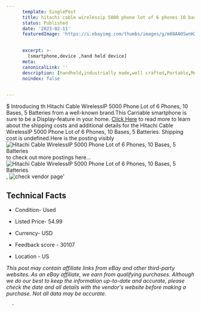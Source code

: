 ```yaml
---
      template: SinglePost
      title: hitachi cable wirelessip 5000 phone lot of 6 phones 10 bases 5 batteries
      status: Published
      date: '2023-02-11'
      featuredImage: 'https://i.ebayimg.com/thumbs/images/g/m08AAOSwnHZYVEfc/s-l225.jpg'
       

      excerpt: >-
        [smartphone,device ,hand held device]
      meta:
      canonicalLink: ''
      description: [handheld,industrially made,well crafted,Portable,Mobile,Compact,Convenient,Lightweight,Maneuverable,Man-portable,Miniature,Carriable,Hand-held,Light,Holdable,Transportable,Mobile device,Pocket-sized,On-the-go,Wireless,Cordless,Compact size,Convenient size, smartphone,device ,hand held device]
      noindex: false
      

---
```

$
      Introducing th Hitachi Cable WirelessIP 5000 Phone Lot of 6 Phones, 10 Bases, 5 Batteries from a well-known brand.This Carriable smartphone is sure to be a Display-feature in your home. [Click Here](https://www.ebay.com/itm/152358827108?hash=item23794b3464%3Ag%3Am08AAOSwnHZYVEfc&mkevt=1&mkcid=1&mkrid=711-53200-19255-0&campid=%253CePNCampaignId%253E&customid=%253CreferenceId%253E&toolid=10049) to read more to learn about the shipping costs and additional details for the Hitachi Cable WirelessIP 5000 Phone Lot of 6 Phones, 10 Bases, 5 Batteries. Shipping cost is undefined.Here is the posting visibly ![Hitachi Cable WirelessIP 5000 Phone Lot of 6 Phones, 10 Bases, 5 Batteries](https://i.ebayimg.com/thumbs/images/g/m08AAOSwnHZYVEfc/s-l225.jpg) to check out more postings here... ![Hitachi Cable WirelessIP 5000 Phone Lot of 6 Phones, 10 Bases, 5 Batteries](https://i.ebayimg.com/images/g/m08AAOSwnHZYVEfc/s-l1600.jpg), ![check vendor page](https://origin-galleryplus.ebayimg.com/ws/web/152358827108_2_0_1/225x225.jpg,https://origin-galleryplus.ebayimg.com/ws/web/152358827108_3_0_1/225x225.jpg,https://origin-galleryplus.ebayimg.com/ws/web/152358827108_4_0_1/225x225.jpg,https://origin-galleryplus.ebayimg.com/ws/web/152358827108_5_0_1/225x225.jpg)'

      

 ## Technical Facts 



     
      

 - Condition- Used 


      

 - Listed Price- 54.99 


      

 - Currency- USD 


      

 - Feedback score - 30107 


      

 - Location - US 


      
      

 *_This post may contain affiliate links from eBay and other third-party websites. As an eBay affiliate, we earn from qualifying purchases. Although we do our best to keep the information up-to-date and accurate, please check the date and all details with the vendor's website before making a purchase. Not all data may be accurate._*




      -
